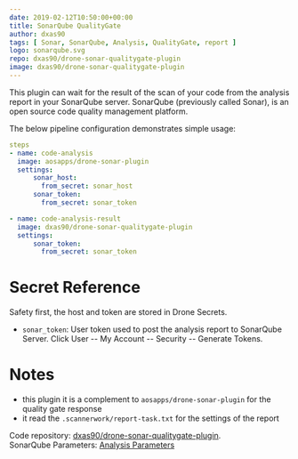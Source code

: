 ```yaml
---
date: 2019-02-12T10:50:00+00:00
title: SonarQube QualityGate
author: dxas90
tags: [ Sonar, SonarQube, Analysis, QualityGate, report ]
logo: sonarqube.svg
repo: dxas90/drone-sonar-qualitygate-plugin
image: dxas90/drone-sonar-qualitygate-plugin
---
```


This plugin can wait for the result of the scan of your code from the analysis report in your SonarQube server. SonarQube (previously called Sonar), is an open source code quality management platform.

The below pipeline configuration demonstrates simple usage:

```yaml
steps
- name: code-analysis
  image: aosapps/drone-sonar-plugin
  settings:
      sonar_host:
        from_secret: sonar_host
      sonar_token:
        from_secret: sonar_token

- name: code-analysis-result
  image: dxas90/drone-sonar-qualitygate-plugin
  settings:
      sonar_token:
        from_secret: sonar_token
```

# Secret Reference

Safety first, the host and token are stored in Drone Secrets.

* `sonar_token`: User token used to post the analysis report to SonarQube Server. Click User -- My Account -- Security -- Generate Tokens.

# Notes

* this plugin it is a complement to `aosapps/drone-sonar-plugin` for the quality gate response
* it read the `.scannerwork/report-task.txt` for the settings of the report

Code repository: [dxas90/drone-sonar-qualitygate-plugin](https://github.com/dxas90/drone-sonar-qualitygate-plugin).  
SonarQube Parameters: [Analysis Parameters](https://docs.sonarqube.org/display/SONAR/Analysis+Parameters)
